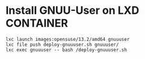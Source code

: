 Install GNUU-User on LXD CONTAINER
==================================

```
lxc launch images:opensuse/13.2/amd64 gnuuuser
lxc file push deploy-gnuuuser.sh gnuuuser/
lxc exec gnuuuser -- bash /deploy-gnuuuser.sh
```

